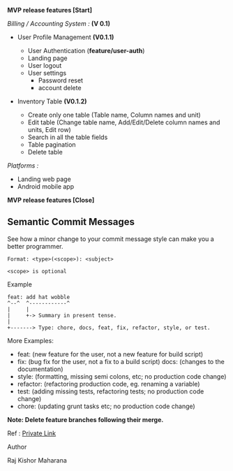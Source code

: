 **MVP release features [Start]**

*Billing / Accounting System :* **(V 0.1)**
* User Profile Management **(V0.1.1)**
    * User Authentication (**feature/user-auth**)
    * Landing page
    * User logout 
    * User settings 
        * Password reset 
        * account delete

* Inventory Table **(V0.1.2)**
    * Create only one table (Table name, Column names and unit)
    * Edit table (Change table name, Add/Edit/Delete column names and units, Edit row)
    * Search in all the table fields
    * Table pagination
    * Delete table

*Platforms :*
 - Landing web page
 -  Android mobile app

**MVP release features [Close]**


## Semantic Commit Messages

See how a minor change to your commit message style can make you a better programmer.

    Format: <type>(<scope>): <subject>

    <scope> is optional

Example

    feat: add hat wobble
    ^--^  ^------------^
    |     |
    |     +-> Summary in present tense.
    |
    +-------> Type: chore, docs, feat, fix, refactor, style, or test.

More Examples:

- feat: (new feature for the user, not a new feature for build script)
- fix: (bug fix for the user, not a fix to a build script)
docs: (changes to the documentation)
- style: (formatting, missing semi colons, etc; no production code change)
- refactor: (refactoring production code, eg. renaming a variable)
- test: (adding missing tests, refactoring tests; no production code change)
- chore: (updating grunt tasks etc; no production code change)


**Note: Delete feature branches following their merge.**

Ref : [Private Link](https://docs.google.com/document/d/1rqfwzKeKouGuRoUuVM8xKIyfpL4GMqQlEAwHxIl_FT8/edit#bookmark=id.yzcg815geti3)

Author

Raj Kishor Maharana

